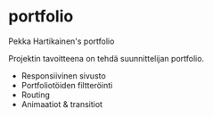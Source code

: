 portfolio
=========
Pekka Hartikainen's portfolio

Projektin tavoitteena on tehdä suunnittelijan portfolio.
* Responsiivinen sivusto
* Portfoliotöiden filtteröinti
* Routing
* Animaatiot & transitiot
